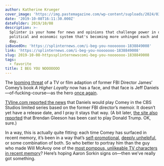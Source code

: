 ```yaml
---
author: Katherine Krueger
cover_image: 'https://img.pastemagazine.com/wp-content/suploads/2024/03/logo-1200x675-1.jpg'
date: '2019-10-08T16:11:30.000Z'
dateFolder: 2019/10/08
description: >-
  Splinter is your home for news and opinions that challenge power in our
  political and economic system that's becoming more unhinged each and every
  day.
isBasedOn: 'https://splinternews.com/i-beg-you-nooooooo-1838849008'
link: 'https://splinternews.com/i-beg-you-nooooooo-1838849008'
slug: 2019-10-08-httpssplinternewscomi-beg-you-nooooooo-1838849008
tags:
  - favorite
title: I BEG YOU NOOOOOOO
---
```

<p>The <a href="https://www.hollywoodreporter.com/live-feed/james-comey-memoir-tv-miniseries-deal-1145079">looming threat</a> of a TV or film adaption of former FBI Director James’ Comey’s book <em>A Higher Loyalty </em>now has a face, and that face is Jeff Daniels—of-fucking-course—as the hero <a href="https://www.washingtonpost.com/news/act-four/wp/2014/12/09/the-newsroom-is-the-worst-prestige-show-on-television/">once again</a>.</p>
<p><a href="https://tvline.com/2019/10/07/jeff-daniels-james-comey-a-higher-loyalty-limited-series-cbs-showtime/">TVline.com reported the news</a> that Daniels would play Comey in the CBS Studios limited series based on the former FBI director’s memoir. It doesn’t yet have a release date, and I pray it stays that way. (A bit later, <a href="https://tvline.com/2019/10/07/brendan-gleeson-donald-trump-cast-james-comey-limited-series/">the site also reported</a> that Brendan Gleeson has been cast to play Donald Trump. OK, sure.)</p>
<p>In a way, this is actually quite fitting: each time Comey has surfaced in recent memory, it’s been in a way that’s <a href="https://splinternews.com/the-worst-april-fool-of-all-1833724134">self-promotional</a>, <a href="https://splinternews.com/comey-noooooo-1838418024">deeply unhelpful</a>, or some combination of both. So who better to portray him than the guy who made Will McAvoy one of the <a href="https://splinternews.com/never-forget-how-terrible-the-newsroom-was-1838070325">most pompous, unlikeable TV characters in recent memory</a>? Here’s hoping Aaron Sorkin signs on—then we’ve really got something.</p>
